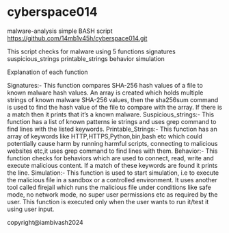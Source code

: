 # cyberspace014
malware-analysis simple BASH script  https://github.com/14mb1v45h/cyberspace014.git

This script checks for malware using 5 functions
signatures 
suspicious_strings 
printable_strings
behavior
simulation

Explanation of each function

Signatures:- This function compares SHA-256 hash values of a file to known malware hash values. An array is created which holds multiple strings of known malware SHA-256 values, then the sha256sum command is used to find the hash value of the file to compare with the array. If there is a match then it prints that it’s a known malware.
Suspicious_strings:- This function has a list of known patterns ie strings and uses grep command to find lines with the listed keywords.
Printable_Strings:- This function has an array of keywords like HTTP,HTTPS,Python,bin,bash etc which could potentially cause harm by running harmful scripts, connecting to malicious websites etc,it uses grep command to find lines with them.
Behavior:- This function checks for behaviors which are used to connect, read, write and execute malicious content. If a match of these keywords are found it prints the line.
Simulation:- This function is used to start simulation, i.e to execute the malicious file in a sandbox or a controlled environment. It uses another tool called firejail which runs the malicious file under conditions like safe mode, no network mode, no super user permissions etc as required by the user. This function is executed only when the user wants to run it/test it using user input.


copyright@iambivash2024

